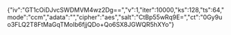 {"iv":"GT1cOiDJvcSWDMVM4wz2Dg==","v":1,"iter":10000,"ks":128,"ts":64,"mode":"ccm","adata":"","cipher":"aes","salt":"CtBp55wRq9E=","ct":"0Gy9uo3FLQ2T8FtMaGqTMoIb6fjjQDo+Qo6SX8JGWQR5hXYo"}
